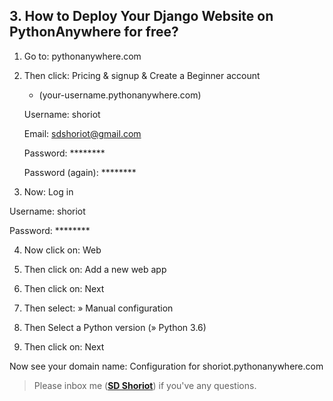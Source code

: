 ## 3. How to Deploy Your Django Website on PythonAnywhere for free?

1. Go to: pythonanywhere.com

2. Then click: Pricing & signup & Create a Beginner account 

   * (your-username.pythonanywhere.com)

	Username: shoriot

	Email:  sdshoriot@gmail.com

	Password: ********

    Password (again): ********

3. Now: Log in

Username: shoriot

Password: ********

4. Now click on: Web 

5. Then click on:   Add a new web app

6. Then click on: Next

7. Then select: » Manual configuration

8. Then Select a Python version (» Python 3.6)

9. Then click on:  Next

Now see your domain name: Configuration for shoriot.pythonanywhere.com

> Please inbox me (**[SD Shoriot](https://www.facebook.com/shoriot)**) if you've any questions. 